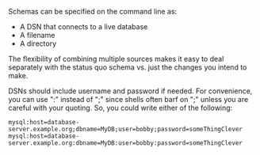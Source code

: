 Schemas can be specified on the command line as:

* A DSN that connects to a live database
* A filename
* A directory

The flexibility of combining multiple sources makes it easy to deal
separately with the status quo schema vs. just the changes you intend
to make.

DSNs should include username and password if needed.  For convenience,
you can use ":" instead of ";" since shells often barf on ";" unless
you are careful with your quoting.  So, you could write either of the
following:

    mysql:host=database-server.example.org;dbname=MyDB;user=bobby;password=someThingClever
    mysql:host=database-server.example.org:dbname=MyDB:user=bobby:password=someThingClever
